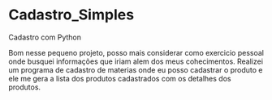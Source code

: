 # Cadastro_Simples
Cadastro com Python

Bom nesse pequeno projeto, posso mais considerar como exercicio pessoal onde 
busquei informações que iriam alem dos meus cohecimentos.
Realizei um programa de cadastro de materias onde eu posso cadastrar o produto 
e ele me gera a lista dos produtos cadastrados com os detalhes dos produtos.
